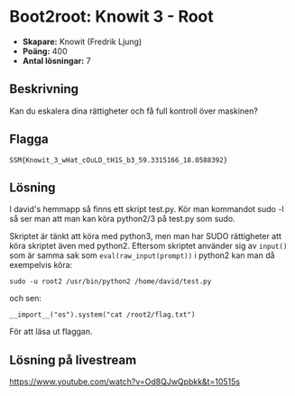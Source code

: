 # Boot2root: Knowit 3 - Root

- **Skapare:** Knowit (Fredrik Ljung)
- **Poäng:** 400
- **Antal lösningar:** 7

## Beskrivning

Kan du eskalera dina rättigheter och få full kontroll över maskinen?

## Flagga

`SSM{Knowit_3_wHat_cOuLD_tH1S_b3_59.3315166_18.0588392}`

## Lösning

I david's hemmapp så finns ett skript test.py. Kör man kommandot sudo -l så ser man att man kan köra python2/3 på test.py som sudo. 

Skriptet är tänkt att köra med python3, men man har SUDO rättigheter att köra skriptet även med python2.
Eftersom skriptet använder sig av `input()` som är samma sak som `eval(raw_input(prompt))` i python2 kan man då exempelvis köra:

`sudo -u root2 /usr/bin/python2 /home/david/test.py`

och sen:

`__import__("os").system("cat /root2/flag.txt")`

För att läsa ut flaggan.

## Lösning på livestream

https://www.youtube.com/watch?v=Od8QJwQpbkk&t=10515s
